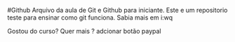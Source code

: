 #Github
Arquivo da aula de Git e Github para iniciante.
 Este e um repositorio teste para ensinar como git funciona.
 Sabia mais em i:wq

 Gostou do curso? Quer mais ?
adcionar botão paypal

